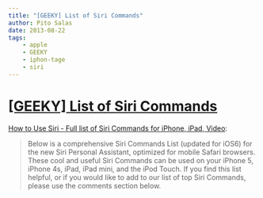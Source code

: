 ```yaml
---
title: "[GEEKY] List of Siri Commands"
author: Pito Salas
date: 2013-08-22
tags:
    - apple
    - GEEKY
    - iphon-tage
    - siri
---
```

# [[GEEKY] List of Siri Commands](None)




[How to Use Siri - Full list of Siri Commands for iPhone, iPad,
Video](<http://techblog.tv/full-list-of-siri-commands-how-to-use-siri/>):

> Below is a comprehensive Siri Commands List (updated for iOS6) for the new
> Siri Personal Assistant, optimized for mobile Safari browsers. These cool
> and useful Siri Commands can be used on your iPhone 5, iPhone 4s, iPad, iPad
> mini, and the iPod Touch. If you find this list helpful, or if you would
> like to add to our list of top Siri Commands, please use the comments
> section below.




